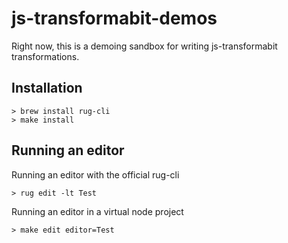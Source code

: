 # js-transformabit-demos

Right now, this is a demoing sandbox for writing js-transformabit transformations.

## Installation

    > brew install rug-cli
    > make install

## Running an editor

Running an editor with the official rug-cli

    > rug edit -lt Test

Running an editor in a virtual node project

    > make edit editor=Test
